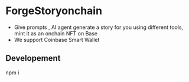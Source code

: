# ForgeStoryonchain 

- Give prompts ,  AI agent generate a story for you using different tools, mint it as an onchain NFT on Base
- We support Coinbase Smart Wallet

## Developement

npm i
